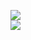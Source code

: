 [![](https://img.shields.io/badge/Made%20With-Github%20Spray-lightgrey.svg?style=for-the-badge&logo=github)](https://github.com/Annihil/github-spray#25271)  
[![](https://i.imgur.com/2DrTn0Z.gif)](https://github.com/Annihil/github-spray)